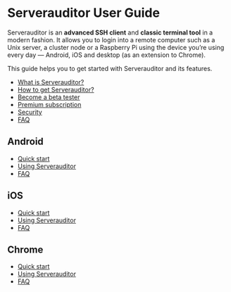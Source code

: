 # Serverauditor User Guide

Serverauditor is an **advanced SSH client** and **classic terminal tool** in a modern fashion. It allows you to login into a remote computer such as a Unix server, a cluster node or a Raspberry Pi using the device you’re using every day — Android, iOS and desktop (as an extension to Chrome). 

This guide helps you to get started with Serverauditor and its features. 

* [What is Serverauditor?](what_is_serverauditor.md)
* [How to get Serverauditor?](what_is_serverauditor.md#How-to-get-Serverauditor)
* [Become a beta tester]()
* [Premium subscription]()
* [Security](security.md)
* [FAQ](faq.md#general)

## Android
* [Quick start]()
* [Using Serverauditor]()
* [FAQ](faq.md#android)

## iOS
* [Quick start]()
* [Using Serverauditor]()
* [FAQ](faq.md#ios)

## Chrome
* [Quick start]()
* [Using Serverauditor]()
* [FAQ](faq.md#chrome)

